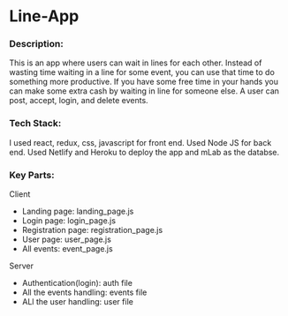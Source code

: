 # Line-App

### Description:
This is an app where users can wait in lines for each other. Instead of wasting time waiting in a line for some event, you can use that time to do something more productive. If you have some free time in your hands you can make some extra cash by waiting in line for someone else. A user can post, accept, login, and delete events.


### Tech Stack:
I used react, redux, css, javascript for front end. Used Node JS for back end. Used Netlify and Heroku to deploy the app and mLab as the databse. 

### Key Parts:

Client
* Landing page:       landing_page.js
* Login page:         login_page.js
* Registration page:  registration_page.js
* User page:          user_page.js
* All events:         event_page.js

Server
* Authentication(login):   auth file
* All the events handling: events file
* ALl the user handling:   user file

